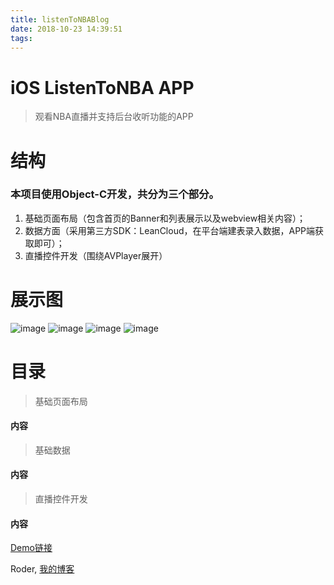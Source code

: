 ```yaml
---
title: listenToNBABlog
date: 2018-10-23 14:39:51
tags:
---
```


# iOS ListenToNBA APP

> 观看NBA直播并支持后台收听功能的APP

<h1>结构</h1>

<h3>本项目使用Object-C开发，共分为三个部分。</h3>

1. 基础页面布局（包含首页的Banner和列表展示以及webview相关内容）；
2. 数据方面（采用第三方SDK：LeanCloud，在平台端建表录入数据，APP端获取即可）；
3. 直播控件开发（围绕AVPlayer展开）

<h1>展示图</h1>

![image](https://luodecoding.github.io/img/ListenToNBA/ListenNBADemo1.png)
![image](https://luodecoding.github.io/img/ListenToNBA/ListenNBADemo2.png)
![image](https://luodecoding.github.io/img/ListenToNBA/ListenNBADemo3.png)
![image](https://luodecoding.github.io/img/ListenToNBA/ListenNBADemo4.png)

<h1>目录</h1>

>基础页面布局

<h4>内容</h4>



>基础数据

<h4>内容</h4>



>直播控件开发

<h4>内容</h4>

[Demo链接](https://github.com/luodeCoding/ListenToNBA)

Roder, [我的博客](https://luodecoding.github.io/)
